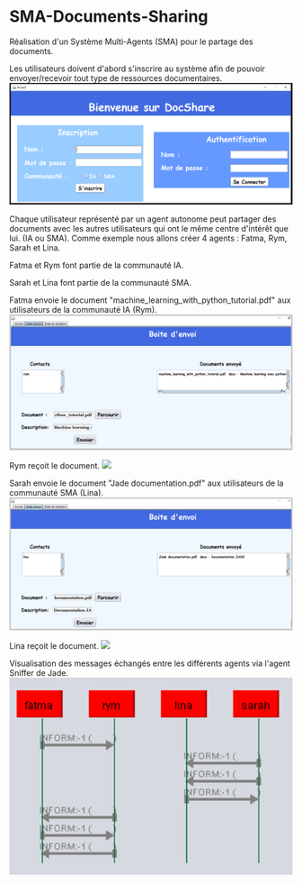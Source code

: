 # SMA-Documents-Sharing
Réalisation d'un Système Multi-Agents (SMA) pour le partage des documents. 

Les utilisateurs doivent d'abord s'inscrire au système afin de pouvoir envoyer/recevoir tout type de ressources documentaires. 
<img  src="ScreenShots/Home.PNG">

Chaque utilisateur représenté par un agent autonome peut partager des documents avec les autres utilisateurs qui ont le même centre d'intérêt que lui. (IA ou SMA).
Comme exemple nous allons créer 4 agents : Fatma, Rym, Sarah et Lina. 

Fatma et Rym font partie de la communauté IA. 

Sarah et Lina font partie de la communauté SMA. 

Fatma envoie le document "machine_learning_with_python_tutorial.pdf" aux utilisateurs de la communauté IA (Rym). 
<img  src="ScreenShots/Boite d'envoi IA (Fatma) .PNG">

Rym reçoit le document. 
<img  src="ScreenShots/Boite réception IA (rym) .PNG">

Sarah envoie le document "Jade documentation.pdf" aux utilisateurs de la communauté SMA (Lina). 
<img  src="ScreenShots/Boite d'envoi SMA (Sarah).PNG">

Lina reçoit le document. 
<img  src="ScreenShots/Boite réception SMA (Lina).PNG">

Visualisation des messages échangés entre les différents agents via l'agent Sniffer de Jade. 
<img  src="ScreenShots/Massages échangés (Sniffer).PNG" width=700>
